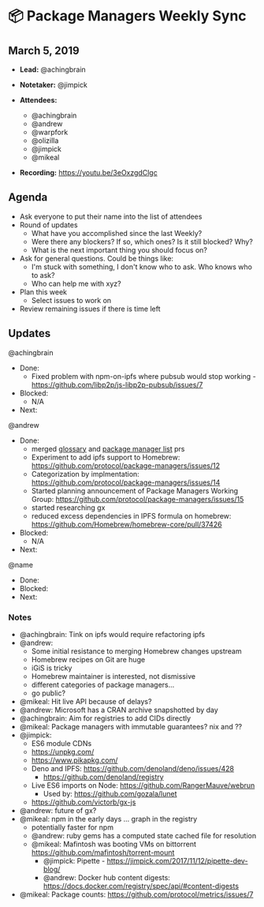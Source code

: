 # 📦 Package Managers Weekly Sync

## March 5, 2019

- **Lead:** @achingbrain
- **Notetaker:** @jimpick
- **Attendees:**
  - @achingbrain
  - @andrew
  - @warpfork
  - @olizilla
  - @jimpick
  - @mikeal

- **Recording:** https://youtu.be/3eOxzgdClgc

## Agenda

- Ask everyone to put their name into the list of attendees
- Round of updates
  - What have you accomplished since the last Weekly?
  - Were there any blockers? If so, which ones? Is it still blocked? Why?
  - What is the next important thing you should focus on?
- Ask for general questions. Could be things like:
  - I'm stuck with something, I don't know who to ask. Who knows who to ask?
  - Who can help me with xyz?
- Plan this week
  - Select issues to work on
- Review remaining issues if there is time left

## Updates

@achingbrain
- Done:
  - Fixed problem with npm-on-ipfs where pubsub would stop working - https://github.com/libp2p/js-libp2p-pubsub/issues/7
- Blocked:
  - N/A
- Next:

@andrew
- Done:
  - merged [glossary](https://github.com/protocol/package-managers/pull/9) and [package manager list](https://github.com/protocol/package-managers/pull/10) prs
  - Experiment to add ipfs support to Homebrew: https://github.com/protocol/package-managers/issues/12
  - Categorization by implmentation: https://github.com/protocol/package-managers/issues/14
  - Started planning announcement of Package Managers Working Group: https://github.com/protocol/package-managers/issues/15
  - started researching gx
  - reduced excess dependencies in IPFS formula on homebrew: https://github.com/Homebrew/homebrew-core/pull/37426
- Blocked:
  - N/A
- Next:

@name
- Done:
- Blocked:
- Next:


### Notes

- @achingbrain: Tink on ipfs would require refactoring ipfs
- @andrew:
  - Some initial resistance to merging Homebrew changes upstream
  - Homebrew recipes on Git are huge
  - iGiS is tricky
  - Homebrew maintainer is interested, not dismissive
  - different categories of package managers...
  - go public?
- @mikeal: Hit live API because of delays?
- @andrew: Microsoft has a CRAN archive snapshotted by day
- @achingbrain: Aim for registries to add CIDs directly
- @mikeal: Package managers with immutable guarantees? nix and ??
- @jimpick:
  - ES6 module CDNs
  - https://unpkg.com/
  - https://www.pikapkg.com/
  - Deno and IPFS: https://github.com/denoland/deno/issues/428
    - https://github.com/denoland/registry
  - Live ES6 imports on Node: https://github.com/RangerMauve/webrun
    - Used by: https://github.com/gozala/lunet
  - https://github.com/victorb/gx-js
- @andrew: future of gx?
- @mikeal: npm in the early days ... graph in the registry
  - potentially faster for npm
  - @andrew: ruby gems has a computed state cached file for resolution
  - @mikeal: Mafintosh was booting VMs on bittorrent https://github.com/mafintosh/torrent-mount
    - @jimpick: Pipette - https://jimpick.com/2017/11/12/pipette-dev-blog/
    - @andrew: Docker hub content digests: https://docs.docker.com/registry/spec/api/#content-digests
- @mikeal: Package counts: https://github.com/protocol/metrics/issues/7


